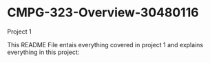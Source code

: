 # CMPG-323-Overview-30480116
Project 1

This README File entais everything covered in project 1 and explains everything in this project:

